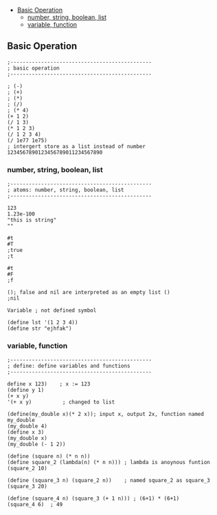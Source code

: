 <!-- GFM-TOC -->

- [Basic Operation](#basic-operation)
  * [number, string, boolean, list](#number--string--boolean--list)
  * [variable, function](#variable--function)

<!-- GFM-TOC -->

## Basic Operation
```
;----------------------------------------------
; basic operation
;----------------------------------------------

; (-)
; (+)
; (*)
; (/)
; (* 4)
(+ 1 2)
(/ 1 3)
(* 1 2 3)
(/ 1 2 3 4)
(/ 1e77 1e75)
; intergert store as a list instead of number
1234567890123456789011234567890
```

### number, string, boolean, list 
```
;----------------------------------------------
; atoms: number, string, boolean, list 
;----------------------------------------------

123
1.23e-100
"this is string"
""

#t
#T
;true
;t

#t
#F
;f

(); false and nil are interpreted as an empty list ()
;nil

Variable ; not defined symbol

(define lst '(1 2 3 4))
(define str "ejhfak")
```
### variable, function
```
;----------------------------------------------
; define: define variables and functions
;----------------------------------------------

define x 123)    ; x := 123
(define y 1)
(+ x y)
'(+ x y)          ; changed to list

(define(my_double x)(* 2 x)); input x, output 2x, function named my_double
(my_double 4)
(define x 3)
(my_double x)
(my_double (- 1 2))

(define (square n) (* n n))
(define square_2 (lambda(n) (* n n))) ; lambda is anoynous funtion
(square_2 10)

(define (square_3 n) (square_2 n))    ; named square_2 as square_3
(square_3 20)

(define (square_4 n) (square_3 (+ 1 n))) ; (6+1) * (6+1)
(square_4 6)  ; 49
```